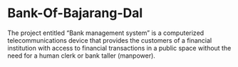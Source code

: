# Bank-Of-Bajarang-Dal
The project entitled “Bank management system” is a computerized telecommunications device that provides the customers of a financial institution with access to financial transactions in a public space without the need for a human clerk or bank taller (manpower).
